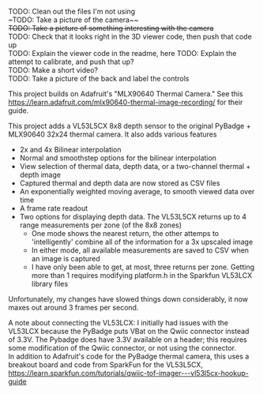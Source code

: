 TODO: Clean out the files I'm not using  
~TODO: Take a picture of the camera~~  
~~TODO: Take a picture of something interesting with the camera~~  
TODO: Check that it looks right in the 3D viewer code, then push that code up  
TODO: Explain the viewer code in the readme, here
TODO: Explain the attempt to calibrate, and push that up?  
TODO: Make a short video?  
TODO: Take a picture of the back and label the controls
  
This project builds on Adafruit's "MLX90640 Thermal Camera." See this https://learn.adafruit.com/mlx90640-thermal-image-recording/ for their guide.  
  
This project adds a VL53L5CX 8x8 depth sensor to the original PyBadge + MLX90640 32x24 thermal camera. It also adds various features  
- 2x and 4x Bilinear interpolation
- Normal and smoothstep options for the bilinear interpolation
- View selection of thermal data, depth data, or a two-channel thermal + depth image
- Captured thermal and depth data are now stored as CSV files
- An exponentially weighted moving average, to smooth viewed data over time
- A frame rate readout
- Two options for displaying depth data. The VL53L5CX returns up to 4 range measurements per zone (of the 8x8 zones)
     - One mode shows the nearest return, the other attemps to 'intelligently' combine all of the information for a 3x upscaled image
     - In either mode, all available measurements are saved to CSV when an image is captured
     - I have only been able to get, at most, three returns per zone. Getting more than 1 requires modifying platform.h in the Sparkfun VL53LCX library files
  
Unfortunately, my changes have slowed things down considerably, it now maxes out around 3 frames per second.  
  
A note about connecting the VL53LCX: I initially had issues with the VL53LCX because the PyBadge puts VBat on the Qwiic connector instead of 3.3V. The Pybadge does have 3.3V available on a header; this requires some modification of the Qwiic connector, or not using the connector.  
In addition to Adafruit's code for the PyBadge thermal camera, this uses a breakout board and code from SparkFun for the VL53L5CX, https://learn.sparkfun.com/tutorials/qwiic-tof-imager---vl53l5cx-hookup-guide
